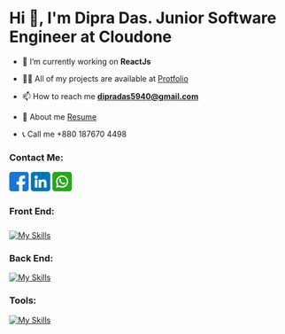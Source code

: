 <h1 align="left">Hi 👋, I'm Dipra Das. Junior Software Engineer at Cloudone</h1>

- 🔭 I’m currently working on **ReactJs**

- 👨‍💻 All of my projects are available at [Protfolio](https://illustrious-daifuku-188057.netlify.app/)

- 📫 How to reach me **dipradas5940@gmail.com**

- 📄 About me [Resume](https://drive.google.com/file/d/1IXn1srHhPv6vCLQC8dCAkQQtuRLPeXnd/view?usp=share_link)

- 📞 Call me +880 187670 4498

<h3>Contact Me:</h3>

[<img style="width:35px" src="facebook.png"/>](https://www.facebook.com/dipra.das.5/)
[<img style="width:35px" src="linkedin.png"/>](www.linkedin.com/in/dipra-das5940)
[<img style="width:35px" src="whatsapp.png"/>](https://wa.me/+8801876704498)

<h3>Front End:</h3>

<p style="font-size:25px">

[![My Skills](https://skills.thijs.gg/icons?i=html,css,scss,bootstrap,tailwind,javascript,react,next,vue,typescript,redux&theme=dark)](https://skills.thijs.gg)

</p>

<h3>Back End:</h3>

[![My Skills](https://skills.thijs.gg/icons?i=php,nodejs,express,mongodb,postgres,prisma,firebase&theme=dark)](https://skills.thijs.gg)

<h3>Tools:</h3>

[![My Skills](https://skills.thijs.gg/icons?i=vscode,atom,git,github,figma,photoshop,illustrator&theme=dark)](https://skills.thijs.gg)




<!-- 


<h3 align="center">A passionate frontend developer from India</h3>

<h3 align="left">Connect with me:</h3>
<p align="left">
</p>
